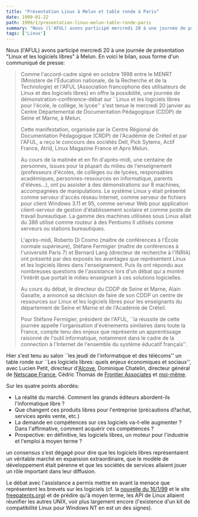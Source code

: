 ```yaml
---
title: "Présentation Linux à Melun et table ronde à Paris"
date: 1999-01-22
path: 1999/1/presentation-linux-melun-table-ronde-paris
summary: "Nous (l'AFUL) avons participé mercredi 20 à une journée de présentation \"Linux et les logiciels libres\" à Melun."
tags: ['Linux']
---
```


<P>
Nous (l'AFUL) avons participé mercredi 20 à une journée de présentation "Linux et les logiciels libres" à Melun. En voici le bilan, sous forme d'un communiqué
de presse:
</P>

<BLOCKQUOTE>
<P>Comme l'accord-cadre signé en octobre 1998 entre le MENRT (Ministère
de l'Éducation nationale, de la Recherche et de la Technologie)
et l'AFUL (Association francophone des utilisateurs de Linux
et des logiciels libres) en offre la possibilité, une journée de
démonstration-conférence-débat sur ``Linux et les logiciels libres pour
l'école, le collège, le lycée'' s'est tenue le mercredi 20 janvier au
Centre Départemental de Documentation Pédagogique (CDDP) de Seine et
Marne, à Melun.</P>

<P>Cette manifestation, organisée par le Centre Régional de Documentation
Pédagogique (CRDP) de l'Académie de Créteil et par l'AFUL, a reçu le
concours des sociétés Dell, Pick Sytems, Actif France, Atrid, Linux
Magazine France et Apro Melun.</P>

<P>Au cours de la matinée et en fin d'après-midi, une centaine
de personnes, issues pour la plupart du milieu de l'enseignement
(professeurs d'écoles, de collèges ou de lycées, responsables
académiques, personnes-ressources en informatique, parents d'élèves...),
ont pu assister à des démonstrations sur 8 machines, accompagnées de
manipulations. Le système Linux y était présenté comme serveur d'accès
réseau Internet, comme serveur de fichiers pour client Windows 3.11
et 95, comme serveur Web pour application client-serveur de gestion
d'établissement scolaire et comme poste de travail bureautique. La gamme
des machines utilisées sous Linux allait du 386 utilisé comme routeur
à des Pentiums II utilisés comme serveurs ou stations bureautiques.</P>

<P>L'après-midi, Roberto Di Cosmo (maître de conférences à l'École normale
supérieure), Stéfane Fermigier (maître de conférences à l'université
Paris 7) et Bernard Lang (directeur de recherche à l'INRIA) ont présenté
par des exposés les avantages que représentent Linux et les logiciels
libres dans l'enseignement. Puis ils ont répondu aux nombreuses questions
de l'assistance lors d'un débat qui a montré l'intérêt que portait le
milieu enseignant à ces solutions logicielles.</P>

<P>Au cours du débat, le directeur du CDDP de Seine et Marne, Alain Gaxatte,
a annoncé sa décision de faire de son CDDP un centre de ressources sur
Linux et les logiciels libres pour les enseignants du département de
Seine et Marne et de l'Académie de Créteil.</P>

<P>Pour Stéfane Fermigier, président de l'AFUL, ``la réussite de cette
journée appelle l'organisation d'événements similaires dans toute la
France, compte tenu des enjeux que représente un apprentissage raisonné
de l'outil informatique, notamment dans le cadre de la connection à
l'Internet de l'ensemble du système éducatif français''.
</P>

</BLOCKQUOTE>
<P>
Hier s'est tenu au salon ``les jeudi de l'informatique et des
télécoms'' un table ronde sur ``Les logiciels libres: quels
enjeux économiques et sociaux'', avec Lucien Petit, directeur d'<A HREF="http://www.alcove.fr/">Alcove</A>, Dominique Chatelin, directeur
général de <A HREF="http://www.netscape.com/">Netscape France</A>,
Cédric Thomas de <A HREF="http://www.frontierassociates.com/">Frontier
Associates</A> et <A HREF="http://fermigier.com/">moi-même</A>.
</P>

<P>
Sur les quatre points abordés:
</P>

<UL>

<LI>La réalité du marché. Comment les grands éditeurs abordent-ils
l'informatique libre ?
<LI>Que changent ces produits libres pour l'entreprise (précautions d?achat,
services après vente, etc.)
<LI>La demande en compétences sur ces logiciels va-t-elle augmenter ? Dans
l'affirmative, comment acquérir ces compétences ?
<LI>Prospective: en définitive, les logiciels libres, un moteur pour
l'industrie et l'emploi à moyen terme ?
</UL>

<P>
un consensus s'est dégagé pour dire que les logiciels libres représentaient
un véritable marché en expansion extraordinaire, que le modèle de développement
était pérenne et que les sociétés de services allaient jouer un rôle
important dans leur diffusion.
</P>

<P>
Le débat avec l'assistance a permis mettre en avant la menace
que représentent les brevets sur les logiciels (cf. la <A HREF="http://www.linux-center.org/news/#345">nouvelle du 16/1/99</A>
et le site <A HREF="http://www.freepatents.org/">freepatents.org</A>)
et de prédire qu'à moyen terme, les API de Linux allaient réunifier
les autres UNIX, voir plus largement encore (l'existence d'un kit de
compatibilité Linux pour Windows NT en est un des signes).
</P>


